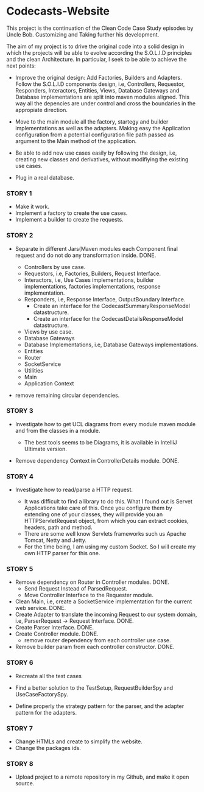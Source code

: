 # Codecasts-Website

This project is the continuation of the Clean Code Case Study episodes by Uncle Bob. Customizing and Taking further his development.

The aim of my project is to drive the original code into a solid design in which the projects will be able to evolve according the S.O.L.I.D principles and the clean Architecture. In particular, I seek to be able to achieve the next points:

- Improve the original design: Add Factories, Builders and Adapters. Follow the S.O.L.I.D components design, i.e, Controllers, Requestor, Responders, Interactors, Entities, Views, Database Gateways and Database implementations are split into maven modules aligned. This way all the depencies are under control and cross the boundaries in the appropiate direction.

- Move to the main module all the factory, startegy and builder implementations as well as the adapters. Making easy the Application configuration from a potential configuration file path passed as argument to the Main method of the application.

- Be able to add new use cases easily by following the design, i.e, creating new classes and derivatives, without modifiying the existing use cases.

- Plug in a real database.


### STORY 1

- Make it work.
- Implement a factory to create the use cases.
- Implement a builder to create the requests.

### STORY 2

- Separate in different Jars(Maven modules each Component final request and do not do any transformation inside. DONE.
  - Controllers by use case.
  - Requestors, i.e, Factories, Builders, Request Interface.
  - Interactors, i.e, Use Cases implementations, builder implementations, factories implementations, response implementation.
  - Responders, i.e, Response Interface, OutputBoundary Interface.
    - Create an interface for the CodecastSummaryResponseModel datastructure.
    - Create an interface for the CodecastDetailsResponseModel datastructure.
  - Views by use case.
  - Database Gateways
  - Database Implementations, i.e, Database Gateways implementations.
  - Entities
  - Router
  - SocketService
  - Utilities
  - Main
  - Application Context

- remove remaining circular dependencies.

### STORY 3

- Investigate how to get UCL diagrams from every module maven module and from the classes in a module. 
  - The best tools seems to be Diagrams, it is available in IntelliJ Ultimate version.

- Remove dependency Context in ControllerDetails module. DONE.


### STORY 4

- Investigate how to read/parse a HTTP request.

  - It was difficult to find a library to do this. What I found out is Servet Applications take care of this. Once you configure them by extending one of your classes, they will provide you an HTTPServletRequest object, from which you can extract cookies, headers, path and method. 
  - There are some well know Servlets frameworks such us Apache Tomcat, Netty and Jetty. 
  - For the time being, I am using my custom Socket. So I will create my own HTTP parser for this one.

### STORY 5

- Remove dependency on Router in Controller modules. DONE.
  - Send Request Instead of ParsedRequest.
  - Move Controller Interface to the Requester module.
- Clean Main, i.e, create a SocketService implementation for the current web service. DONE.
- Create Adapter to translate the incoming Request to our system domain, i.e, ParserRequest -> Request Interface. DONE.
- Create Parser Interface. DONE.
- Create Controller module. DONE.
  - remove router dependency from each controller use case.
- Remove builder param from each controller constructor. DONE.

### STORY 6 

- Recreate all the test cases

- Find a better solution to the TestSetup, RequestBuilderSpy and UseCaseFactorySpy.

- Define properly the strategy pattern for the parser, and the adapter pattern for the adapters.

### STORY 7

- Change HTMLs and create to simplify the website.
- Change the packages ids.

### STORY 8

- Upload project to a remote repository in my Github, and make it open source.
